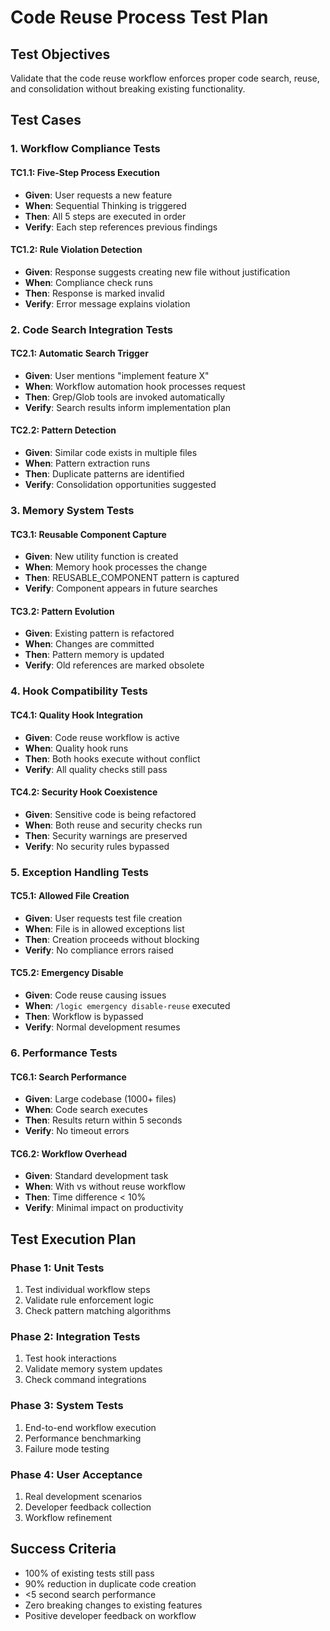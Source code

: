 # Code Reuse Process Test Plan

## Test Objectives
Validate that the code reuse workflow enforces proper code search, reuse, and consolidation without breaking existing functionality.

## Test Cases

### 1. Workflow Compliance Tests

#### TC1.1: Five-Step Process Execution
- **Given**: User requests a new feature
- **When**: Sequential Thinking is triggered
- **Then**: All 5 steps are executed in order
- **Verify**: Each step references previous findings

#### TC1.2: Rule Violation Detection
- **Given**: Response suggests creating new file without justification
- **When**: Compliance check runs
- **Then**: Response is marked invalid
- **Verify**: Error message explains violation

### 2. Code Search Integration Tests

#### TC2.1: Automatic Search Trigger
- **Given**: User mentions "implement feature X"
- **When**: Workflow automation hook processes request
- **Then**: Grep/Glob tools are invoked automatically
- **Verify**: Search results inform implementation plan

#### TC2.2: Pattern Detection
- **Given**: Similar code exists in multiple files
- **When**: Pattern extraction runs
- **Then**: Duplicate patterns are identified
- **Verify**: Consolidation opportunities suggested

### 3. Memory System Tests

#### TC3.1: Reusable Component Capture
- **Given**: New utility function is created
- **When**: Memory hook processes the change
- **Then**: REUSABLE_COMPONENT pattern is captured
- **Verify**: Component appears in future searches

#### TC3.2: Pattern Evolution
- **Given**: Existing pattern is refactored
- **When**: Changes are committed
- **Then**: Pattern memory is updated
- **Verify**: Old references are marked obsolete

### 4. Hook Compatibility Tests

#### TC4.1: Quality Hook Integration
- **Given**: Code reuse workflow is active
- **When**: Quality hook runs
- **Then**: Both hooks execute without conflict
- **Verify**: All quality checks still pass

#### TC4.2: Security Hook Coexistence
- **Given**: Sensitive code is being refactored
- **When**: Both reuse and security checks run
- **Then**: Security warnings are preserved
- **Verify**: No security rules bypassed

### 5. Exception Handling Tests

#### TC5.1: Allowed File Creation
- **Given**: User requests test file creation
- **When**: File is in allowed exceptions list
- **Then**: Creation proceeds without blocking
- **Verify**: No compliance errors raised

#### TC5.2: Emergency Disable
- **Given**: Code reuse causing issues
- **When**: `/logic emergency disable-reuse` executed
- **Then**: Workflow is bypassed
- **Verify**: Normal development resumes

### 6. Performance Tests

#### TC6.1: Search Performance
- **Given**: Large codebase (1000+ files)
- **When**: Code search executes
- **Then**: Results return within 5 seconds
- **Verify**: No timeout errors

#### TC6.2: Workflow Overhead
- **Given**: Standard development task
- **When**: With vs without reuse workflow
- **Then**: Time difference < 10%
- **Verify**: Minimal impact on productivity

## Test Execution Plan

### Phase 1: Unit Tests
1. Test individual workflow steps
2. Validate rule enforcement logic
3. Check pattern matching algorithms

### Phase 2: Integration Tests
1. Test hook interactions
2. Validate memory system updates
3. Check command integrations

### Phase 3: System Tests
1. End-to-end workflow execution
2. Performance benchmarking
3. Failure mode testing

### Phase 4: User Acceptance
1. Real development scenarios
2. Developer feedback collection
3. Workflow refinement

## Success Criteria
- 100% of existing tests still pass
- 90% reduction in duplicate code creation
- <5 second search performance
- Zero breaking changes to existing features
- Positive developer feedback on workflow